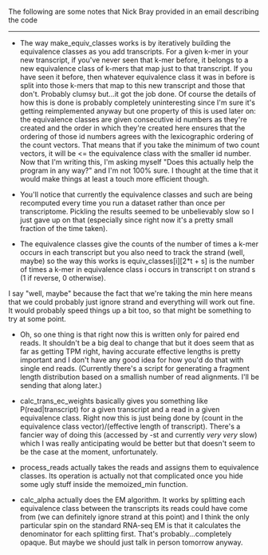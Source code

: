 The following are some notes that Nick Bray provided in an email describing the
code

----

- The way make\_equiv\_classes works is by iteratively building the equivalence
  classes as you add transcripts. For a given k-mer in your new transcript, if
  you've never seen that k-mer before, it belongs to a new equivalence class of
  k-mers that map just to that transcript. If you have seen it before, then
  whatever equivalence class it was in before is split into those k-mers that
  map to this new transcript and those that don't. Probably clumsy but...it got
  the job done. Of course the details of how this is done is probably
  completely uninteresting since I'm sure it's getting reimplemented anyway but
  one property of this is used later on: the equivalence classes are given
  consecutive id numbers as they're created and the order in which they're
  created here ensures that the ordering of those id numbers agrees with the
  lexicographic ordering of the count vectors. That means that if you take the
  minimum of two count vectors, it will be <= the equivalence class with the
  smaller id number. Now that I'm writing this, I'm asking myself "Does this
  actually help the program in any way?" and I'm not 100% sure. I thought at
  the time that it would make things at least a touch more efficient though.

- You'll notice that currently the equivalence classes and such are being
  recomputed every time you run a dataset rather than once per transcriptome.
  Pickling the results seemed to be unbelievably slow so I just gave up on that
  (especially since right now it's a pretty small fraction of the time taken).

- The equivalence classes give the counts of the number of times a k-mer occurs
  in each transcript but you also need to track the strand (well, maybe) so the
  way this works is equiv\_classes[i][2*t + s] is the number of times a k-mer in
  equivalence class i occurs in transcript t on strand s (1 if reverse,
  0 otherwise).

I say "well, maybe" because the fact that we're taking the min here means that
we could probably just ignore strand and everything will work out fine. It
would probably speed things up a bit too, so that might be something to try at
some point.

- Oh, so one thing is that right now this is written only for paired end reads.
  It shouldn't be a big deal to change that but it does seem that as far as
  getting TPM right, having accurate effective lengths is pretty important and
  I don't have any good idea for how you'd do that with single end reads.
  (Currently there's a script for generating a fragment length distribution
  based on a smallish number of read alignments. I'll be sending that along
  later.)

- calc_trans_ec_weights basically gives you something like P(read|transcript)
  for a given transcript and a read in a given equivalence class. Right now
      this is just being done by (count in the equivalence class
      vector)/(effective length of transcript). There's a fancier way of doing
      this (accessed by -st and currently *very very* slow) which I was really
      anticipating would be better but that doesn't seem to be the case at the
      moment, unfortunately.

- process_reads actually takes the reads and assigns them to equivalence
  classes. Its operation is actually not that complicated once you hide some
  ugly stuff inside the memoized_min function.

- calc_alpha actually does the EM algorithm. It works by splitting each
  equivalence class between the transcripts its reads could have come from (we
  can definitely ignore strand at this point) and I think the only particular
  spin on the standard RNA-seq EM is that it calculates the denominator for
  each splitting first. That's probably...completely opaque. But maybe we
  should just talk in person tomorrow anyway.
